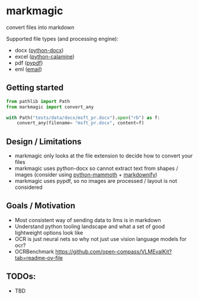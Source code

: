 # markmagic

convert files into markdown

Supported file types (and processing engine):
- docx ([python-docx](https://python-docx.readthedocs.io/en/latest/))
- excel ([python-calamine](https://pypi.org/project/python-calamine/))
- pdf ([pypdf](https://pypdf.readthedocs.io/en/stable/index.html))
- eml ([email](https://docs.python.org/3/library/email.html))

## Getting started
```py
from pathlib import Path
from markmagic import convert_any

with Path("tests/data/docx/msft_pr.docx").open("rb") as f:
    convert_any(filename= "msft_pr.docx", content=f)
```

## Design / Limitations
- markmagic only looks at the file extension to decide how to convert your files
- markmagic uses python-docx so cannot extract text from shapes / images (consider using [python-mammoth](https://github.com/mwilliamson/python-mammoth) + [markdownify](https://github.com/matthewwithanm/python-markdownify))
- markmagic uses pypdf, so no images are processed / layout is not considered

## Goals / Motivation
- Most consistent way of sending data to llms is in markdown
- Understand python tooling landscape and what a set of good lightweight options look like
- OCR is just neural nets so why not just use vision language models for ocr?
- OCRBenchmark https://github.com/open-compass/VLMEvalKit?tab=readme-ov-file

## TODOs:
- TBD
